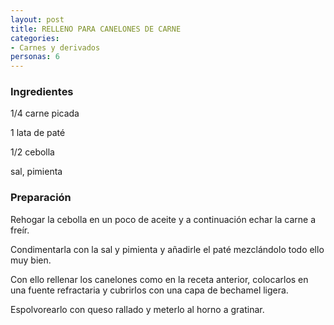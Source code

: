 ```yaml
---
layout: post
title: RELLENO PARA CANELONES DE CARNE
categories:
- Carnes y derivados
personas: 6 
---
```

<h3>Ingredientes</h3>
1/4 carne picada

1 lata de paté

1/2 cebolla

sal, pimienta

<h3>Preparación</h3>
Rehogar la cebolla en un poco de aceite y a continuación echar la carne a freír.

Condimentarla con la sal y pimienta y añadirle el paté mezclándolo todo ello muy bien.

Con ello rellenar los canelones como en la receta anterior, colocarlos en una fuente refractaria y cubrirlos con una capa de bechamel ligera.

Espolvorearlo con queso rallado y meterlo al horno a gratinar.

